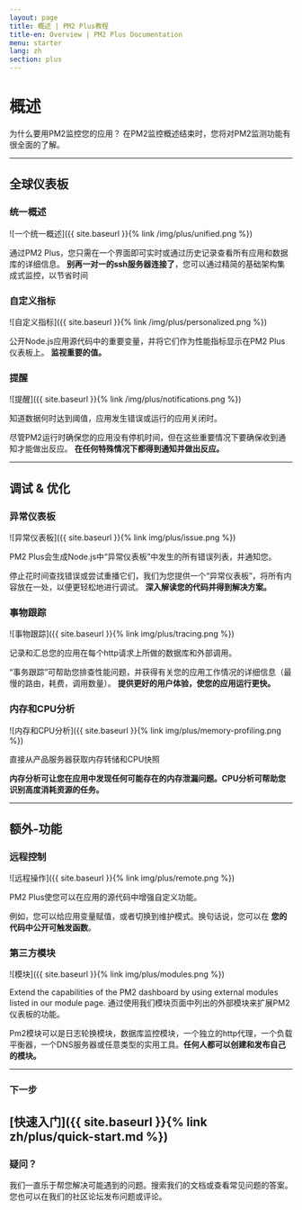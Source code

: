 ```yaml
---
layout: page
title: 概述 | PM2 Plus教程
title-en: Overview | PM2 Plus Documentation
menu: starter
lang: zh
section: plus
---
```


# 概述

为什么要用PM2监控您的应用？ 在PM2监控概述结束时，您将对PM2监测功能有很全面的了解。

--- 

## 全球仪表板

### 统一概述

![一个统一概述]({{ site.baseurl }}{% link /img/plus/unified.png %})

通过PM2 Plus，您只需在一个界面即可实时或通过历史记录查看所有应用和数据库的详细信息。 **别再一对一的ssh服务器连接了**，您可以通过精简的基础架构集成式监控，以节省时间

### 自定义指标

![自定义指标]({{ site.baseurl }}{% link /img/plus/personalized.png %})

公开Node.js应用源代码中的重要变量，并将它们作为性能指标显示在PM2 Plus仪表板上。 **监视重要的值。**

### 提醒

![提醒]({{ site.baseurl }}{% link /img/plus/notifications.png %})

知道数据何时达到阈值，应用发生错误或运行的应用关闭时。

尽管PM2运行时确保您的应用没有停机时间，但在这些重要情况下要确保收到通知才能做出反应。 **在任何特殊情况下都得到通知并做出反应。**

---

## 调试 & 优化

### 异常仪表板

![异常仪表板]({{ site.baseurl }}{% link img/plus/issue.png %})

PM2 Plus会生成Node.js中“异常仪表板”中发生的所有错误列表，并通知您。

停止花时间查找错误或尝试重播它们，我们为您提供一个“异常仪表板”，将所有内容放在一处，以便更轻松地进行调试。 **深入解读您的代码并得到解决方案。**

### 事物跟踪

![事物跟踪]({{ site.baseurl }}{% link img/plus/tracing.png %})

记录和汇总您的应用在每个http请求上所做的数据库和外部调用。

“事务跟踪”可帮助您排查性能问题，并获得有关您的应用工作情况的详细信息（最慢的路由，耗费，调用数量）。 **提供更好的用户体验，使您的应用运行更快。**

### 内存和CPU分析

![内存和CPU分析]({{ site.baseurl }}{% link img/plus/memory-profiling.png %})

直接从产品服务器获取内存转储和CPU快照

**内存分析可让您在应用中发现任何可能存在的内存泄漏问题。CPU分析可帮助您识别高度消耗资源的任务。**

---

## 额外-功能

### 远程控制

![远程操作]({{ site.baseurl }}{% link img/plus/remote.png %})

PM2 Plus使您可以在应用的源代码中增强自定义功能。

 例如，您可以给应用变量赋值，或者切换到维护模式。换句话说，您可以在 **您的代码中公开可触发函数**。

### 第三方模块

![模块]({{ site.baseurl }}{% link img/plus/modules.png %})

Extend the capabilities of the PM2 dashboard by using external modules listed in our module page.
通过使用我们模块页面中列出的外部模块来扩展PM2仪表板的功能。

Pm2模块可以是日志轮换模块，数据库监控模块，一个独立的http代理，一个负载平衡器，一个DNS服务器或任意类型的实用工具。**任何人都可以创建和发布自己的模块。**

---

### 下一步

[快速入门]({{ site.baseurl }}{% link zh/plus/quick-start.md %})
---

### 疑问？

我们一直乐于帮您解决可能遇到的问题。搜索我们的文档或查看常见问题的答案。您也可以在我们的社区论坛发布问题或评论。


